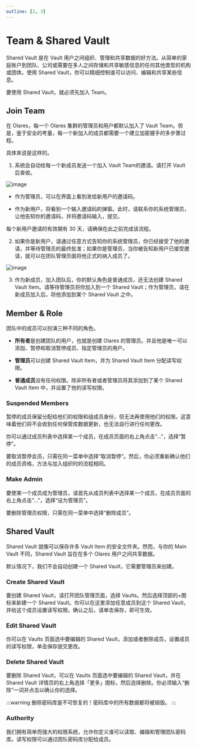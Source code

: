 ```yaml
---
outline: [2, 3]
---
```


# Team & Shared Vault

Shared Vault 是在 Vault 用户之间组织、管理和共享数据的好方法。从简单的家庭账户到团队、公司或需要在多人之间存储和共享敏感信息的任何其他类型的机构或团体。使用 Shared Vault，你可以精细控制谁可以访问、编辑和共享某些信息。

要使用 Shared Vault，就必须先加入 Team。

## Join Team

在 Olares，每一个 Olares 集群的管理员和用户都默认加入了 Vault Team。但是，鉴于安全的考量，每一个新加入的成员都需要一个建立加密握手的多步骤过程。

具体来说是这样的。

1. 系统会自动给每一个新成员发送一个加入 Vault Team的邀请。请打开 Vault 后查收。

![image](/images/how-to/olares/vault_invite.jpg)

- 作为管理员，可以在界面上看到发给新用户的邀请码。

- 作为新用户，将看到一个输入邀请码的弹窗。此时，请联系你的系统管理员，让他告知你的邀请码，并将邀请码输入，提交。

每个新用户邀请的有效期有 30 天，请确保在此之前完成该流程。

2. 如果你是新用户，请通过任意方式告知你的系统管理员，你已经接受了他的邀请，并等待管理员的最终批准；如果你是管理员，当你被告知新用户已接受邀请，就可以在团队管理页面将他正式的纳入成员了。

![image](/images/how-to/olares/vault_accepted.jpg)

3. 作为新成员，加入团队后，你的默认角色是普通成员，还无法创建 Shared Vault Item。请等待管理员将你加入到一个 Shared Vault；作为管理员，请在新成员加入后，将他添加到某个 Shared Vault 之中。

## Member & Role

团队中的成员可以扮演三种不同的角色。

- **所有者**是创建团队的用户，也就是创建 Olares 的管理员。并且他是唯一可以添加、暂停和取消暂停成员、指定管理员的用户。

- **管理员**可以创建 Shared Vault Item，并为 Shared Vault Item 分配读写权限。

- **普通成员**没有任何权限。除非所有者或者管理员将其添加到了某个 Shared Vault Item 中，并设置了他的读写权限。

### Suspended Members

暂停的成员保留分配给他们的权限和组成员身份，但无法再使用他们的权限。这意味着他们将不会收到任何保管库数据更新，也无法自行进行任何更改。

你可以通过成员列表中选择某一个成员，在成员页面的右上角点击“...”，选择“暂停”。

要取消暂停会员，只需在同一菜单中选择“取消暂停”。然后，你必须重新确认他们的成员资格，方法与加入组织​时的流程相同。

### Make Admin

要使某一个成员成为管理员，请首先从成员列表中选择某一个成员，在成员页面的右上角点击“...”，选择“设为管理员”。

要删除管理员权限，只需在同一菜单中选择“删除成员”。

## Shared Vault

Shared Vault 就像可以保存许多 Vault Item 的安全文件夹。然而，与你的 Main Vault 不同，Shared Vault 旨在在多个 Olares 用户之间共享数据。

默认情况下，我们不会自动创建一个 Shared Vault，它需要管理员来创建。

### Create Shared Vault

要创建 Shared Vault，请打开团队管理页面，选择 Vaults。然后选择顶部的+图标来新建一个 Shared Vault。你可以在这里添加任意成员到这个 Shared Vault，并给这个成员设置读写权限。确认之后，请单击保存，即可生效。

### Edit Shared Vault

你可以在 Vaults 页面选中要编辑的 Shared Vault，添加或者删除成员，设置成员的读写权限，单击保存提交更改。

### Delete Shared Vault

要删除 Shared Vault，可以在 Vaults 页面选中要编辑的 Shared Vault，并在 Shared Vault 详情页的右上角选择「更多」图标，然后选择删除。你必须输入“删除”一词并点击以确认你的选择。

:::warning
删除密码库是不可恢复的！密码库中的所有数据都将被销毁。
:::

### Authority

我们拥有简单而强大的权限系统，允许你定义谁可以读取、编辑和管理团队密码库。读写权限可以通过团队密码库分配给成员。
